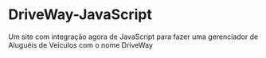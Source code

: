 # DriveWay-JavaScript
Um site com integração agora de JavaScript para fazer uma gerenciador de Aluguéis de Veículos com o nome DriveWay
